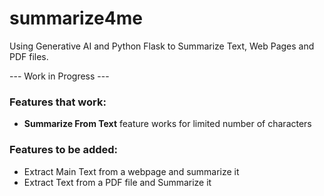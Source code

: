 # summarize4me

Using Generative AI and Python Flask to Summarize Text, Web Pages and PDF files.

--- Work in Progress --- 

### Features that work:
- **Summarize From Text** feature works for limited number of characters

### Features to be added:

- Extract Main Text from a webpage and summarize it
- Extract Text from a PDF file and Summarize it